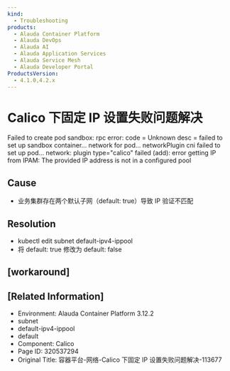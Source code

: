 ```yaml
---
kind:
  - Troubleshooting
products:
  - Alauda Container Platform
  - Alauda DevOps
  - Alauda AI
  - Alauda Application Services
  - Alauda Service Mesh
  - Alauda Developer Portal
ProductsVersion:
  - 4.1.0,4.2.x
---
```

<!-- A type of document that involves encountering a fault, diagnosing it, performing root cause analysis, and providing solutions. -->

# Calico 下固定 IP 设置失败问题解决

Failed to create pod sandbox: rpc error: code = Unknown desc = failed to set up sandbox container... network for pod... networkPlugin cni failed to set up pod... network: plugin type="calico" failed (add): error getting IP from IPAM: The provided IP address is not in a configured pool

## Cause
- 业务集群存在两个默认子网（default: true）导致 IP 验证不匹配

## Resolution
- kubectl edit subnet default-ipv4-ippool
- 将 default: true 修改为 default: false

## [workaround]

## [Related Information]
- Environment: Alauda Container Platform 3.12.2
- subnet
- default-ipv4-ippool
- default
- Component: Calico
- Page ID: 320537294
- Original Title: 容器平台-网络-Calico 下固定 IP 设置失败问题解决-113677
